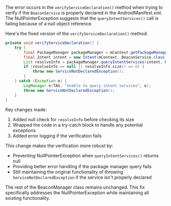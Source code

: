 The error occurs in the `verifyServiceDeclaration()` method when trying to verify if the `BeaconService` is properly declared in the AndroidManifest.xml. The NullPointerException suggests that the `queryIntentServices()` call is failing because of a null object reference.

Here's the fixed version of the `verifyServiceDeclaration()` method:

```java
private void verifyServiceDeclaration() {
    try {
        final PackageManager packageManager = mContext.getPackageManager();
        final Intent intent = new Intent(mContext, BeaconService.class);
        List resolveInfo = packageManager.queryIntentServices(intent, PackageManager.MATCH_DEFAULT_ONLY);
        if (resolveInfo == null || resolveInfo.size() == 0) {
            throw new ServiceNotDeclaredException();
        }
    } catch (Exception e) {
        LogManager.e(TAG, "Unable to query intent services", e);
        throw new ServiceNotDeclaredException();
    }
}
```

Key changes made:
1. Added null check for `resolveInfo` before checking its size
2. Wrapped the code in a try-catch block to handle any potential exceptions
3. Added error logging if the verification fails

This change makes the verification more robust by:
- Preventing NullPointerException when `queryIntentServices()` returns null
- Providing better error handling if the package manager query fails
- Still maintaining the original functionality of throwing `ServiceNotDeclaredException` if the service isn't properly declared

The rest of the BeaconManager class remains unchanged. This fix specifically addresses the NullPointerException while maintaining all existing functionality.